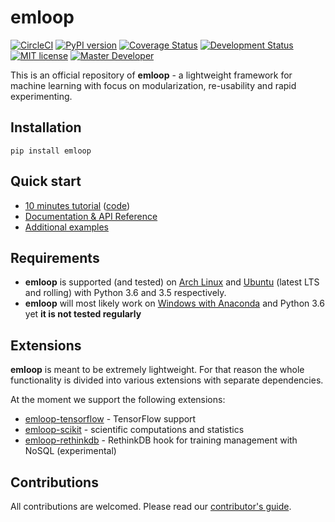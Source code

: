 # emloop
[![CircleCI](https://circleci.com/gh/iterait/emloop/tree/master.svg?style=shield)](https://circleci.com/gh/iterait/emloop/tree/master)
[![PyPI version](https://badge.fury.io/py/emloop.svg)](https://badge.fury.io/py/emloop)
[![Coverage 
Status](https://coveralls.io/repos/github/iterait/emloop/badge.svg?branch=master)](https://coveralls.io/github/iterait/emloop?branch=master)
[![Development Status](https://img.shields.io/badge/status-Regular-brightgreen.svg?style=flat)]()
[![MIT license](https://img.shields.io/badge/license-MIT-blue.svg?style=flat)](LICENSE)
[![Master Developer](https://img.shields.io/badge/master-Petr%20Bělohlávek-lightgrey.svg?style=flat)]()

This is an official repository of **emloop** - a lightweight framework for machine learning with focus on modularization, re-usability and rapid experimenting.

## Installation
```
pip install emloop
```

## Quick start

- [10 minutes tutorial](https://emloop.org/tutorial) ([code](https://github.com/iterait/emloop-examples/tree/master/majority))
- [Documentation & API Reference](https://emloop.org/)
- [Additional examples](https://github.com/iterait/emloop-examples)

## Requirements
 - **emloop** is supported (and tested) on [Arch Linux](https://www.archlinux.org) and [Ubuntu](http://releases.ubuntu.com) (latest LTS and rolling) with Python 3.6 and 3.5 respectively.
 - **emloop** will most likely work on [Windows with Anaconda](https://www.anaconda.com/download/) and Python 3.6 yet **it is not tested regularly**


## Extensions
**emloop** is meant to be extremely lightweight.
For that reason the whole functionality is divided into various extensions with separate dependencies.

At the moment we support the following extensions:

- [emloop-tensorflow](https://github.com/iterait/emloop-tensorflow) - TensorFlow support
- [emloop-scikit](https://github.com/iterait/emloop-scikit) - scientific computations and statistics
- [emloop-rethinkdb](https://github.com/iterait/emloop-rethinkdb) - RethinkDB hook for training management with NoSQL (experimental)

## Contributions

All contributions are welcomed. Please read our [contributor's guide](CONTRIBUTING.md).

